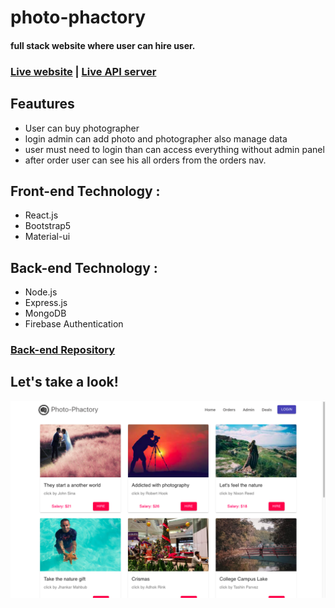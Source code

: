 # photo-phactory
#### full stack website where user can hire user.
### [Live website](https://photo-phactoryy.web.app/)  |  [Live API server](https://blueberry-surprise-50914.herokuapp.com/photos)

## Feautures
+ User can buy photographer 
+ login admin can add photo and photographer also manage data
+ user must need to login than can access everything without admin panel
+ after order user can see his all orders from the orders nav.

## Front-end Technology :
+ React.js
+ Bootstrap5
+ Material-ui

## Back-end Technology :
+ Node.js
+ Express.js
+ MongoDB
+ Firebase Authentication

### [Back-end Repository](https://github.com/Porgramming-Hero-web-course/full-stack-server-ShahinurAlamBhuiyan)

## Let's take a look!
![alt text](src/images/siteSS.png)



